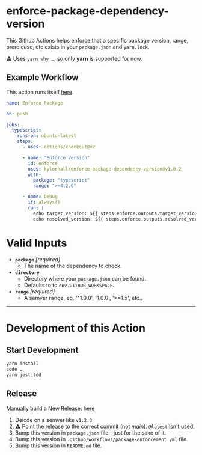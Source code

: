 # enforce-package-dependency-version

This Github Actions helps enforce that a specific package version, range, prerelease, etc exists in your `package.json` and `yarn.lock`.

:warning: Uses `yarn why …`, so only **yarn** is supported for now.

## Example Workflow

This action runs itself [here](https://github.com/kylorhall/enforce-package-dependency-version/blob/main/.github/workflows/package-enforcement.yml).

```yaml
name: Enforce Package

on: push

jobs:
  typescript:
    runs-on: ubuntu-latest
    steps:
      - uses: actions/checkout@v2

      - name: "Enforce Version"
        id: enforce
        uses: kylorhall/enforce-package-dependency-version@v1.0.2
        with:
          package: "typescript"
          range: ">=4.2.0"

      - name: Debug
        if: always()
        run: |
          echo target_version: ${{ steps.enforce.outputs.target_version }}
          echo resolved_version: ${{ steps.enforce.outputs.resolved_version }}
```

# Valid Inputs

- **`package`** _[required]_
  - The name of the dependency to check.
- **`directory`**
  - Directory where your `package.json` can be found.
  - Defaults to to `env.GITHUB_WORKSPACE`.
- **`range`** _[required]_
  - A semver range, eg. '^1.0.0', '1.0.0', '>=1.x', etc..

---

# Development of this Action

## Start Development

```bash
yarn install
code .
yarn jest:tdd
```

## Release

Manually build a New Release: [here](https://github.com/kylorhall/enforce-package-dependency-version/releases/new)
1. Deicde on a semver like `v1.2.3`
2. :warning: Point the release to the correct commit (not _main_).  `@latest` isn't used.
3. Bump this version in `package.json` file—just for the sake of it.
4. Bump this version in `.github/workflows/package-enforcement.yml` file.
5. Bump this version in `README.md` file.
